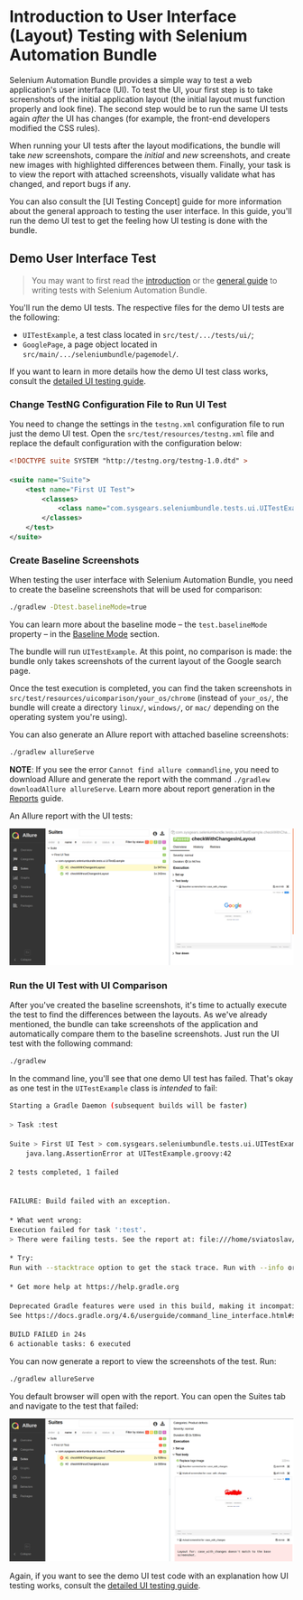 # Introduction to User Interface (Layout) Testing with Selenium Automation Bundle

Selenium Automation Bundle provides a simple way to test a web application's user interface (UI). To test the UI, your
first step is to take screenshots of the initial application layout (the initial layout must function properly and look
fine). The second step would be to run the same UI tests again _after_ the UI has changes (for example, the front-end
developers modified the CSS rules).

When running your UI tests after the layout modifications, the bundle will take _new_ screenshots, compare the
_initial_ and _new_ screenshots, and create new images with highlighted differences between them. Finally, your task is
to view the report with attached screenshots, visually validate what has changed, and report bugs if any.

You can also consult the [UI Testing Concept] guide for more information about the general approach to testing the user
interface. In this guide, you'll run the demo UI test to get the feeling how UI testing is done with the bundle.

## Demo User Interface Test

> You may want to first read the [introduction] or the [general guide] to writing tests with Selenium Automation Bundle.

You'll run the demo UI tests. The respective files for the demo UI tests are the following:

* `UITestExample`, a test class located in `src/test/.../tests/ui/`;
* `GooglePage`, a page object located in `src/main/.../seleniumbundle/pagemodel/`.

If you want to learn in more details how the demo UI test class works, consult the [detailed UI testing guide].

### Change TestNG Configuration File to Run UI Test

You need to change the settings in the `testng.xml` configuration file to run just the demo UI test. Open the
`src/test/resources/testng.xml` file and replace the default configuration with the configuration below:

```xml
<!DOCTYPE suite SYSTEM "http://testng.org/testng-1.0.dtd" >

<suite name="Suite">
    <test name="First UI Test">
        <classes>
            <class name="com.sysgears.seleniumbundle.tests.ui.UITestExample"/>
        </classes>
    </test>
</suite>
```

### Create Baseline Screenshots

When testing the user interface with Selenium Automation Bundle, you need to create the baseline screenshots that will
be used for comparison:

```bash
./gradlew -Dtest.baselineMode=true
```

You can learn more about the baseline mode &ndash; the `test.baselineMode` property &ndash; in the [Baseline Mode]
section.

The bundle will run `UITestExample`. At this point, no comparison is made: the bundle only takes screenshots of the
current layout of the Google search page.

Once the test execution is completed, you can find the taken screenshots in `src/test/resources/uicomparison/your_os/chrome`
(instead of `your_os/`, the bundle will create a directory `linux/`, `windows/`, or `mac/` depending on the operating
system you're using).

You can also generate an Allure report with attached baseline screenshots:

```bash
./gradlew allureServe
```

**NOTE**: If you see the error `Cannot find allure commandline`, you need to download Allure and generate the report
with the command `./gradlew downloadAllure allureServe`. Learn more about report generation in the [Reports] guide.

An Allure report with the UI tests:

<p align="center">
    <img src="./images/selenium-automation-bundle-demo-ui-test-baseline-mode.png"
         alt="Selenium Automation Bundle - report with screenshots after running first UI test in baseline mode" />
</p>

### Run the UI Test with UI Comparison

After you've created the baseline screenshots, it's time to actually execute the test to find the differences between
the layouts. As we've already mentioned, the bundle can take screenshots of the application and automatically compare
them to the baseline screenshots. Just run the UI test with the following command:

```bash
./gradlew
```

In the command line, you'll see that one demo UI test has failed. That's okay as one test in the `UITestExample` class
is _intended_ to fail:

```bash
Starting a Gradle Daemon (subsequent builds will be faster)

> Task :test

Suite > First UI Test > com.sysgears.seleniumbundle.tests.ui.UITestExample.checkWithChangesInLayout FAILED
    java.lang.AssertionError at UITestExample.groovy:42

2 tests completed, 1 failed


FAILURE: Build failed with an exception.

* What went wrong:
Execution failed for task ':test'.
> There were failing tests. See the report at: file:///home/sviatoslav/projects/selenium-automation-bundle/build/reports/tests/test/index.html

* Try:
Run with --stacktrace option to get the stack trace. Run with --info or --debug option to get more log output. Run with --scan to get full insights.

* Get more help at https://help.gradle.org

Deprecated Gradle features were used in this build, making it incompatible with Gradle 5.0.
See https://docs.gradle.org/4.6/userguide/command_line_interface.html#sec:command_line_warnings

BUILD FAILED in 24s
6 actionable tasks: 6 executed
```

You can now generate a report to view the screenshots of the test. Run:

```bash
./gradlew allureServe
```

You default browser will open with the report. You can open the Suites tab and navigate to the test that failed:

<p align="center">
    <img src="./images/selenium-automation-bundle-demo-ui-test-screenshots-dont-match.png"
         alt="Selenium Automation Bundle - Failed UI test, screenshots don't match" />
</p>

Again, if you want to see the demo UI test code with an explanation how UI testing works, consult the [detailed UI
testing guide].

[detailed UI testing guide]: https://github.com/sysgears/selenium-automation-bundle/blob/docs/docs/fundamentals/UI%20Testing/Detailed%20Guide%20on%20UI%20Testing.md
[introduction]: https://github.com/sysgears/selenium-automation-bundle/blob/docs/docs/Introduction%20to%20Writing%20Tests.md
[general guide]: https://github.com/sysgears/selenium-automation-bundle/blob/docs/docs/fundamentals/Writing%20Tests.md
[page object]: https://github.com/sysgears/selenium-automation-bundle/blob/docs/docs/fundamentals/Writing%20Tests.md#creating-a-page-object
[test classes]: https://github.com/sysgears/selenium-automation-bundle/blob/docs/docs/fundamentals/Writing%20Tests.md#creating-a-test
[baseline mode]: https://github.com/sysgears/selenium-automation-bundle/blob/docs/docs/fundamentals/UI%20Testing/Baseline%20Mode.md
[reports]: https://github.com/sysgears/selenium-automation-bundle/blob/docs/docs/fundamentals/Reporting.md
